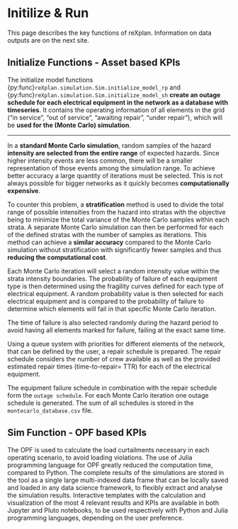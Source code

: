 # Initilize & Run

This page describes the key functions of reXplan. Information on data outputs are on the next site.

## Initialize Functions - Asset based KPIs

The initialize model functions {py:func}`reXplan.simulation.Sim.initialize_model_rp` and
{py:func}`reXplan.simulation.Sim.initialize_model_sh` **create an outage schedule for each electrical equipment in the network as a database with timeseries**. It contains the operating information of all elements in the grid (“in service”, “out of service”, “awaiting repair”, “under repair”), which will be **used for the (Monte Carlo) simulation**.

---

In a **standard Monte Carlo simulation**, random samples of the hazard **intensity are selected from the entire range** of expected hazards. Since higher intensity events are less common, there will be a smaller representation of those events among the simulation range. To achieve better accuracy a large quantity of iterations must be selected. This is not always possible for bigger networks as it quickly becomes **computationally expensive**.

To counter this problem, a **stratification** method is used to divide the total range of possible intensities from the hazard into stratas with the objective being to minimize the total variance of the Monte Carlo samples within each strata. A separate Monte Carlo simulation can then be performed for each of the defined stratas with the number of samples as iterations. This method can achieve a **similar accuracy** compared to the Monte Carlo simulation without stratification with significantly fewer samples and thus **reducing the computational cost**.

Each Monte Carlo iteration will select a random intensity value within the strata intensity boundaries. The probability of failure of each equipment type is then determined using the fragility curves defined for each type of electrical equipment. A random probability value is then selected for each electrical equipment and is compared to the probability of failure to determine which elements will fail in that specific Monte Carlo iteration.

The time of failure is also selected randomly during the hazard period to avoid having all elements marked for failure, failing at the exact same time.

Using a queue system with priorities for different elements of the network, that can be defined by the user, a repair schedule is prepared. The repair schedule considers the number of crew available as well as the provided estimated repair times (time-to-repair= TTR) for each of the electrical equipment.

The equipment failure schedule in combination with the repair schedule form the `outage schedule`. For each Monte Carlo iteration one outage schedule is generated. The sum of all schedules is stored in the `montecarlo_database.csv` file.

## Sim Function - OPF based KPIs

The OPF is used to calculate the load curtailments necessary in each operating scenario, to avoid loading violations. The use of Julia programming language for OPF greatly reduced the computation time, compared to Python.
The complete results of the simulations are stored in the tool as a single large multi-indexed data frame that can be 
locally saved and loaded in any data science framework, to flexibly extract and analyse the simulation results. Interactive 
templates with the calculation and visualization of the most 4 relevant results and KPIs are available in both Jupyter and 
Pluto notebooks, to be used respectively with Python and Julia programming languages, depending on the user preference.
